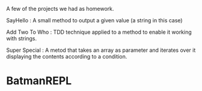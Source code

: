 A few of the projects we had as homework.

SayHello : A small method to output a given value (a string in this case)

Add Two To Who : TDD technique applied to a method to enable it working with strings.

Super Special : A metod that takes an array as parameter and iterates over it displaying the contents according to a condition.


# BatmanREPL
